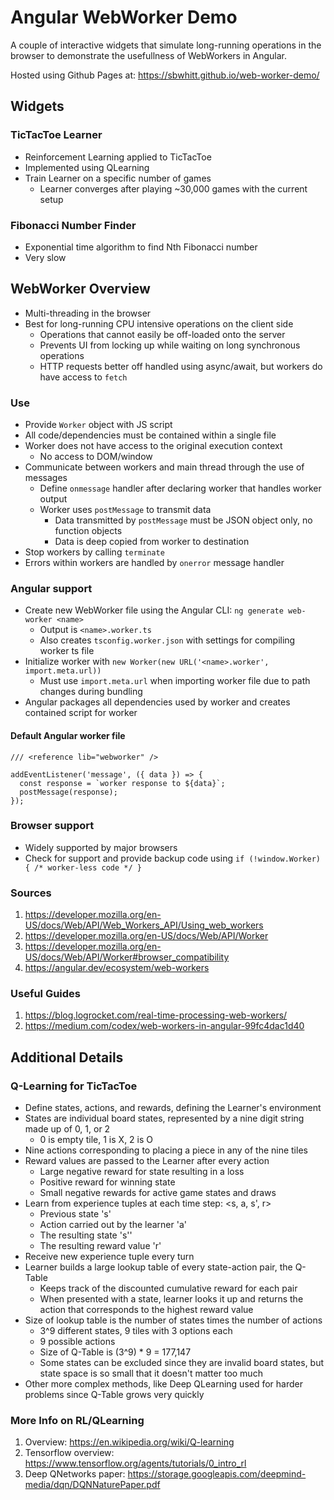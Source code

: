 # Angular WebWorker Demo

A couple of interactive widgets that simulate long-running operations in the browser to demonstrate the usefullness of WebWorkers in Angular. 

Hosted using Github Pages at: https://sbwhitt.github.io/web-worker-demo/

## Widgets

### TicTacToe Learner
* Reinforcement Learning applied to TicTacToe
* Implemented using QLearning
* Train Learner on a specific number of games
  * Learner converges after playing ~30,000 games with the current setup

### Fibonacci Number Finder
* Exponential time algorithm to find Nth Fibonacci number
* Very slow

## WebWorker Overview
* Multi-threading in the browser
* Best for long-running CPU intensive operations on the client side
  * Operations that cannot easily be off-loaded onto the server
  * Prevents UI from locking up while waiting on long synchronous operations
  * HTTP requests better off handled using async/await, but workers do have access to `fetch`

### Use
* Provide `Worker` object with JS script
* All code/dependencies must be contained within a single file
* Worker does not have access to the original execution context
  * No access to DOM/window
* Communicate between workers and main thread through the use of messages
  * Define `onmessage` handler after declaring worker that handles worker output
  * Worker uses `postMessage` to transmit data
    * Data transmitted by `postMessage` must be JSON object only, no function objects
    * Data is deep copied from worker to destination
* Stop workers by calling `terminate`
* Errors within workers are handled by `onerror` message handler

### Angular support
* Create new WebWorker file using the Angular CLI: `ng generate web-worker <name>`
  * Output is `<name>.worker.ts`
  * Also creates `tsconfig.worker.json` with settings for compiling worker ts file
* Initialize worker with `new Worker(new URL('<name>.worker', import.meta.url))`
  * Must use `import.meta.url` when importing worker file due to path changes during bundling
* Angular packages all dependencies used by worker and creates contained script for worker

#### Default Angular worker file

```
/// <reference lib="webworker" />

addEventListener('message', ({ data }) => {
  const response = `worker response to ${data}`;
  postMessage(response);
});
```

### Browser support
* Widely supported by major browsers
* Check for support and provide backup code using `if (!window.Worker) { /* worker-less code */ }`

### Sources

1. https://developer.mozilla.org/en-US/docs/Web/API/Web_Workers_API/Using_web_workers
2. https://developer.mozilla.org/en-US/docs/Web/API/Worker
3. https://developer.mozilla.org/en-US/docs/Web/API/Worker#browser_compatibility
4. https://angular.dev/ecosystem/web-workers

### Useful Guides

1. https://blog.logrocket.com/real-time-processing-web-workers/
2. https://medium.com/codex/web-workers-in-angular-99fc4dac1d40


## Additional Details

### Q-Learning for TicTacToe
* Define states, actions, and rewards, defining the Learner's environment
* States are individual board states, represented by a nine digit string made up of 0, 1, or 2
  * 0 is empty tile, 1 is X, 2 is O
* Nine actions corresponding to placing a piece in any of the nine tiles
* Reward values are passed to the Learner after every action
  * Large negative reward for state resulting in a loss
  * Positive reward for winning state
  * Small negative rewards for active game states and draws
* Learn from experience tuples at each time step: <s, a, s', r>
  * Previous state 's'
  * Action carried out by the learner 'a'
  * The resulting state 's''
  * The resulting reward value 'r'
* Receive new experience tuple every turn
* Learner builds a large lookup table of every state-action pair, the Q-Table
  * Keeps track of the discounted cumulative reward for each pair
  * When presented with a state, learner looks it up and returns the action that corresponds to the highest reward value
* Size of lookup table is the number of states times the number of actions
  * 3^9 different states, 9 tiles with 3 options each
  * 9 possible actions
  * Size of Q-Table is (3^9) * 9 = 177,147
  * Some states can be excluded since they are invalid board states, but state space is so small that it doesn't matter too much
* Other more complex methods, like Deep QLearning used for harder problems since Q-Table grows very quickly

### More Info on RL/QLearning

1. Overview: https://en.wikipedia.org/wiki/Q-learning
2. Tensorflow overview: https://www.tensorflow.org/agents/tutorials/0_intro_rl
3. Deep QNetworks paper: https://storage.googleapis.com/deepmind-media/dqn/DQNNaturePaper.pdf
